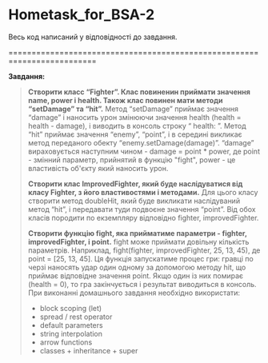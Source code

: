 # Hometask_for_BSA-2

Весь код написаний у відповідності до завдання.

=========================================================================

**Завдання:**
> **Створити класс “Fighter”. Клас повиненин приймати значення name, power і health. Також клас повинен мати методи “setDamage” та “hit”.**
> Метод “setDamage” приймає значення “damage” і наносить урон змінюючи значення health (health = health - damage), і виводить в консоль строку “ health: ”.
> Метод “hit” приймає значення “enemy”, “point”, і в середині викликає метод переданого обекту “enemy.setDamage(damage)”. “damage” вираховується наступним чином - damage = point * power, де point - змінний параметр, прийнятий в функцію "fight", power - це властивість об'єкту який наносить урон.
>
> **Створити клас ImprovedFighter, який буде наслідуватися від класу Fighter, з його властивостями і методами.**
> Для цього класу створити метод doubleHit, який буде викликати наслідуваний метод “hit”, і передавати туди подвоєне значення “point”.
> Від обох класів породити по екземпляру відповідно fighter, improvedFighter.
>
>   **Створити функцію fight, яка прийматиме параметри - fighter, improvedFighter, і point.**
>   fight може приймати довільну кількість параметрів. Наприклад, fight(fighter, improvedFighter, 25, 13, 45), де point = [25, 13, 45].
>   Ця функція запускатиме процес гри: гравці по черзі наносять удар один одному за допомогою методу hit, що приймає відповідне значення point. Якщо один із них помирає (health = 0), то гра закінчується і результат виводиться в консоль.
>   При виконанні домашнього завдання необхідно використати: 
> * block scoping (let) 
> * spread / rest operator 
> * default parameters 
> * string interpolation 
> * arrow functions 
> * classes + inheritance + super
